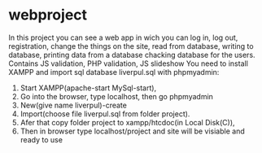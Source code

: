 # webproject
In this project you can see a web app in wich you can log in, log out, registration, 
change the things on the site, read from database, writing to database,
printing data from a database 
chacking database for the users.
Contains JS validation, PHP validation, JS slideshow
You need to install XAMPP and import sql database liverpul.sql
with phpmyadmin:
1. Start XAMPP(apache-start MySql-start),
2. Go into the browser, type localhost, then go phpmyadmin
3. New(give name liverpul)-create
4. Import(choose file liverpul.sql from folder project).
5. Afer that copy folder project to xampp/htcdoc(in Local Disk(C)), 
6. Then in browser type localhost/project 
and site will be visiable and ready to use

